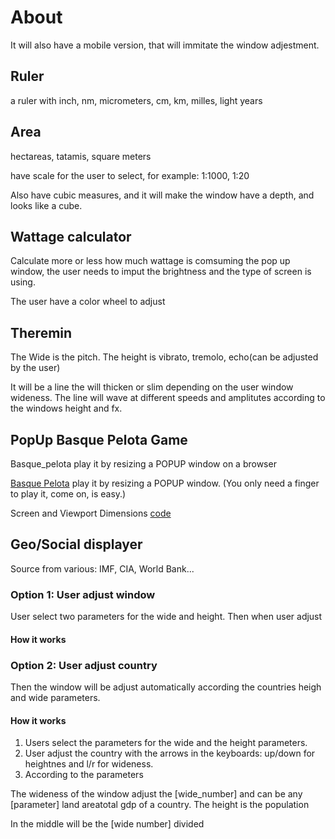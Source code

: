 # About

It will also have a mobile version, that will immitate the window adjestment.

## Ruler

a ruler with inch, nm, micrometers, cm, km, milles, light years

## Area

hectareas, tatamis, square meters

have scale for the user to select, for example: 1:1000, 1:20

Also have cubic measures, and it will make the window have a depth, and looks like a cube.

## Wattage calculator

Calculate more or less how much wattage is comsuming the pop up window, 
the user needs to imput the brightness and the type of screen is using.

The user have a color wheel to adjust

## Theremin

The Wide is the pitch. The height is vibrato, tremolo, echo(can be adjusted by the user)

It will be a line the will thicken or slim depending on the user window wideness. 
The line will wave at different speeds and amplitutes according to the windows height and fx.

## PopUp Basque Pelota Game

Basque_pelota  play it by resizing a POPUP window on a browser

[Basque Pelota](https://en.wikipedia.org/wiki/Basque_pelota)  play it by resizing a POPUP window. 
(You only need a finger to play it, come on, is easy.)

Screen and Viewport Dimensions [code](https://codepen.io/dudleystorey/pen/pRqyoQ)

## Geo/Social displayer

Source from various: IMF, CIA, World Bank...

### Option 1: User adjust window

User select two parameters for the wide and height.
Then when user adjust 

#### How it works

### Option 2: User adjust country 

Then the window will be adjust automatically according the countries heigh and wide parameters.

#### How it works

1. Users select the parameters for the wide and the height parameters.
2. User adjust the country with the arrows in the keyboards: up/down for heightnes and l/r for wideness.
3. According to the parameters

The wideness of the window adjust the [wide_number] and can be any [parameter] land areatotal gdp of a country.
The height is the population

In the middle will be the [wide number] divided